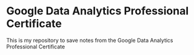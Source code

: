 # Google Data Analytics Professional Certificate

This is my repository to save notes from the Google Data Analytics Professional Certificate